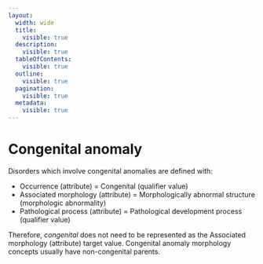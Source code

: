 ```yaml
---
layout:
  width: wide
  title:
    visible: true
  description:
    visible: true
  tableOfContents:
    visible: true
  outline:
    visible: true
  pagination:
    visible: true
  metadata:
    visible: true
---
```


# Congenital anomaly

Disorders which involve congenital anomalies are defined with:

* Occurrence (attribute) = Congenital (qualifier value)
* Associated morphology (attribute) = Morphologically abnormal structure (morphologic abnormality)&#x20;
* Pathological process (attribute) = Pathological development process (qualifier value)

Therefore, _congenital_ does not need to be represented as the Associated morphology (attribute) target value.  Congenital anomaly morphology concepts usually have non-congenital parents.
